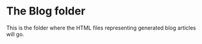 # The Blog folder

This is the folder where the HTML files representing generated blog articles will go. 